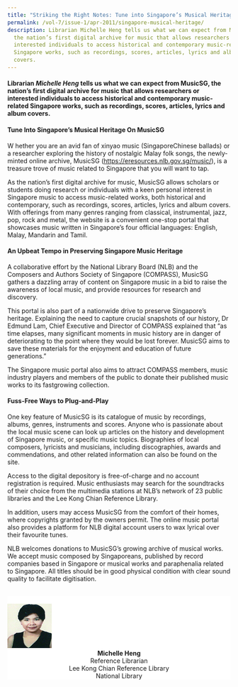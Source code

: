 ```yaml
---
title: "Striking the Right Notes: Tune into Singapore’s Musical Heritage on MusicSG"
permalink: /vol-7/issue-1/apr-2011/singapore-musical-heritage/
description: Librarian Michelle Heng tells us what we can expect from MusicSG,
  the nation’s first digital archive for music that allows researchers or
  interested individuals to access historical and contemporary music-related
  Singapore works, such as recordings, scores, articles, lyrics and album
  covers.
---
```

#### Librarian _Michelle Heng_ tells us what we can expect from MusicSG, the nation’s first digital archive for music that allows researchers or interested individuals to access historical and contemporary music-related Singapore works, such as recordings, scores, articles, lyrics and album covers.

#### **Tune Into Singapore’s Musical Heritage On MusicSG**

W hether you are an avid fan of xinyao music (SingaporeChinese ballads) or a researcher exploring the history of nostalgic Malay folk songs, the newly-minted online archive, MusicSG (<a href="https://eresources.nlb.gov.sg/music/">https://eresources.nlb.gov.sg/music/</a>), is a treasure trove of music related to Singapore that you will want to tap.

As the nation’s first digital archive for music, MusicSG allows scholars or students doing research or individuals with a keen personal interest in Singapore music to access music-related works, both historical and contemporary, such as recordings, scores, articles, lyrics and album covers. With offerings from many genres ranging from classical, instrumental, jazz, pop, rock and metal, the website is a convenient one-stop portal that showcases music written in Singapore’s four official languages: English, Malay, Mandarin and Tamil.

#### **An Upbeat Tempo in Preserving Singapore Music Heritage**

A collaborative effort by the National Library Board (NLB) and the Composers and Authors Society of Singapore (COMPASS), MusicSG gathers a dazzling array of content on Singapore music in a bid to raise the awareness of local music, and provide resources for research and discovery.

This portal is also part of a nationwide drive to preserve Singapore’s heritage. Explaining the need to capture crucial snapshots of our history, Dr Edmund Lam, Chief Executive and Director of COMPASS explained that “as time elapses, many significant moments in music history are in danger of deteriorating to the point where they would be lost forever. MusicSG aims to save these materials for the enjoyment and education of future generations.”

The Singapore music portal also aims to attract COMPASS members, music industry players and members of the public to donate their published music works to its fastgrowing collection.

#### **Fuss-Free Ways to Plug-and-Play**

One key feature of MusicSG is its catalogue of music by recordings, albums, genres, instruments and scores. Anyone who is passionate about the local music scene can look up articles on the history and development of Singapore music, or specific music topics. Biographies of local composers, lyricists and musicians, including discographies, awards and commendations, and other related information can also be found on the site.

Access to the digital depository is free-of-charge and no account registration is required. Music enthusiasts may search for the soundtracks of their choice from the multimedia stations at NLB’s network of 23 public libraries and the Lee Kong Chian Reference Library.

In addition, users may access MusicSG from the comfort of their homes, where copyrights granted by the owners permit. The online music portal also provides a platform for NLB digital account users to wax lyrical over their favourite tunes.

NLB welcomes donations to MusicSG’s growing archive of musical works. We accept music composed by Singaporeans, published by record companies based in Singapore or musical works and paraphenalia related to Singapore. All titles should be in good physical condition with clear sound quality to facilitate digitisation.

<br>
<div style="background-color: white;">
<br/>
<img src="/images/Authors/Michelle%20Heng.jpg" style="width: 100px; height: 100px;"/>
<center> <b>Michelle Heng</b><br>Reference Librarian<br> Lee Kong Chian Reference Library<br> National Library</center> </div>





